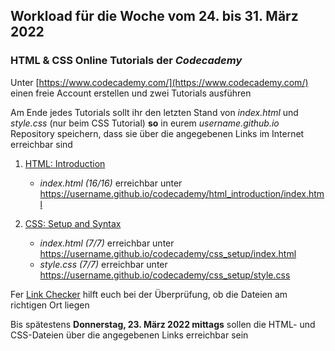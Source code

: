 ## Workload für die Woche vom 24. bis 31. März 2022

### HTML & CSS Online Tutorials der *Codecademy*

Unter [https://www.codecademy.com/](https://www.codecademy.com/) einen freie Account erstellen und zwei Tutorials ausführen

Am Ende jedes Tutorials sollt ihr den letzten Stand von *index.html* und *style.css* (nur beim CSS Tutorial) **so** in eurem *username.github.io* Repository speichern, dass sie über die angegebenen Links im Internet erreichbar sind

1. [HTML: Introduction](https://www.codecademy.com/courses/learn-html/lessons/intro-to-html)
    * *index.html (16/16)* erreichbar unter <https://username.github.io/codecademy/html_introduction/index.html>

2. [CSS: Setup and Syntax](https://www.codecademy.com/courses/learn-css/lessons/learn-css-setup-and-syntax)
    * *index.html (7/7)* erreichbar unter <https://username.github.io/codecademy/css_setup/index.html>
    * *style.css (7/7)* erreichbar unter <https://username.github.io/codecademy/css_setup/style.css>

Fer [Link Checker](https://webmapping.github.io/linkchecker.html) hilft euch bei der Überprüfung, ob die Dateien am richtigen Ort liegen

Bis spätestens **Donnerstag, 23. März 2022 mittags** sollen die HTML- und CSS-Dateien über die angegebenen Links erreichbar sein
